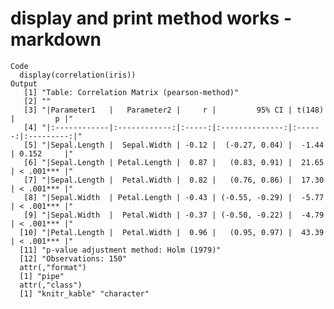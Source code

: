 # display and print method works - markdown

    Code
      display(correlation(iris))
    Output
       [1] "Table: Correlation Matrix (pearson-method)"                                  
       [2] ""                                                                            
       [3] "|Parameter1   |   Parameter2 |     r |         95% CI | t(148) |         p |"
       [4] "|:------------|:------------:|:-----:|:--------------:|:------:|:---------:|"
       [5] "|Sepal.Length |  Sepal.Width | -0.12 |  (-0.27, 0.04) |  -1.44 | 0.152     |"
       [6] "|Sepal.Length | Petal.Length |  0.87 |   (0.83, 0.91) |  21.65 | < .001*** |"
       [7] "|Sepal.Length |  Petal.Width |  0.82 |   (0.76, 0.86) |  17.30 | < .001*** |"
       [8] "|Sepal.Width  | Petal.Length | -0.43 | (-0.55, -0.29) |  -5.77 | < .001*** |"
       [9] "|Sepal.Width  |  Petal.Width | -0.37 | (-0.50, -0.22) |  -4.79 | < .001*** |"
      [10] "|Petal.Length |  Petal.Width |  0.96 |   (0.95, 0.97) |  43.39 | < .001*** |"
      [11] "p-value adjustment method: Holm (1979)"                                      
      [12] "Observations: 150"                                                           
      attr(,"format")
      [1] "pipe"
      attr(,"class")
      [1] "knitr_kable" "character"  

